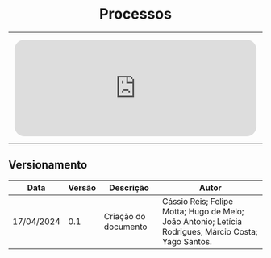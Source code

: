 <center>

# Processos

</center>

---

<div style="margin: 0 auto; width: fit-content;">
    <iframe loading="lazy" style="width: 50vw; height: 20vw; border: none; border-radius: 20px; padding: 0;margin: 0;" src="https://www.canva.com/design/DAGA7FMr_rY/feKobUsWwtK7Frg4EOgZiA/view?embed" allowfullscreen="allowfullscreen" allow="fullscreen"></iframe>
</div>

---

## Versionamento

<div style="margin: 0 auto; width: fit-content;">


| Data       | Versão | Descrição            | Autor                                                                                                |
|------------|--------|----------------------|------------------------------------------------------------------------------------------------------|
| 17/04/2024 | 0.1    | Criação do documento | Cássio Reis; Felipe Motta; Hugo de Melo; João Antonio; Letícia Rodrigues; Márcio Costa; Yago Santos. |

</div>